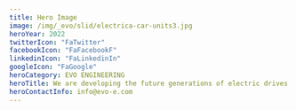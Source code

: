 ```yaml
---
title: Hero Image
image: /img/_evo/slid/electrica-car-units3.jpg
heroYear: 2022
twitterIcon: "FaTwitter"
facebookIcon: "FaFacebookF"
linkedinIcon: "FaLinkedinIn"
googleIcon: "FaGoogle"
heroCategory: EVO ENGINEERING
heroTitle: We are developing the future generations of electric drives
heroContactInfo: info@evo-e.com
---
```

